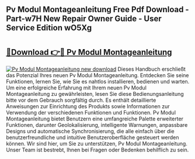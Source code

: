 ## Pv Modul Montageanleitung Free Pdf Download - Part-w7H New Repair Owner Guide - User Service Edition wO5Xg

# <h2><a href="http://df6k437.blite.top/?on=Pv+Modul+Montageanleitung">🔗Download 👉🔴 Pv Modul Montageanleitung</a></h2>

[![Pv Modul Montageanleitung new download](https://i.imgur.com/lujVjoI.png)](http://df6k437.blite.top/?on=Pv+Modul+Montageanleitung)
Dieses Handbuch erschließt das Potenzial Ihres neuen Pv Modul Montageanleitung. Entdecken Sie seine Funktionen, lernen Sie, wie Sie es nahtlos installieren, bedienen und warten. Um eine erfolgreiche Erfahrung mit Ihrem neuen Pv Modul Montageanleitung zu gewährleisten, lesen Sie diese Bedienungsanleitung bitte vor dem Gebrauch sorgfältig durch. Es enthält detaillierte Anweisungen zur Einrichtung des Produkts sowie Informationen zur Verwendung der verschiedenen Funktionen und Funktionen. Pv Modul Montageanleitung bietet Benutzern eine umfangreiche Palette erweiterter Funktionen, darunter Geolokalisierung, intelligente Warnungen, anpassbare Designs und automatische Synchronisierung, die alle einfach über die benutzerfreundliche und intuitive Benutzeroberfläche gesteuert werden können. Wir sind hier, um Sie zu unterstützen, Pv Modul Montageanleitung. Unser Team ist bestrebt, Ihnen bei Fragen oder Bedenken behilflich zu sein.
